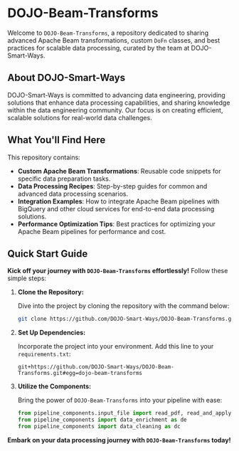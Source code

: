 # DOJO-Beam-Transforms

Welcome to `DOJO-Beam-Transforms`, a repository dedicated to sharing advanced Apache Beam transformations, custom `DoFn` classes, and best practices for scalable data processing, curated by the team at DOJO-Smart-Ways.

## About DOJO-Smart-Ways

DOJO-Smart-Ways is committed to advancing data engineering, providing solutions that enhance data processing capabilities, and sharing knowledge within the data engineering community. Our focus is on creating efficient, scalable solutions for real-world data challenges.

## What You'll Find Here

This repository contains:

- **Custom Apache Beam Transformations**: Reusable code snippets for specific data preparation tasks.
- **Data Processing Recipes**: Step-by-step guides for common and advanced data processing scenarios.
- **Integration Examples**: How to integrate Apache Beam pipelines with BigQuery and other cloud services for end-to-end data processing solutions.
- **Performance Optimization Tips**: Best practices for optimizing your Apache Beam pipelines for performance and cost.

## Quick Start Guide

**Kick off your journey with `DOJO-Beam-Transforms` effortlessly!** Follow these simple steps:

1. **Clone the Repository:**

   Dive into the project by cloning the repository with the command below:
   ```bash
   git clone https://github.com/DOJO-Smart-Ways/DOJO-Beam-Transforms.git
   ```

2. **Set Up Dependencies:**

   Incorporate the project into your environment. Add this line to your `requirements.txt`:
   ```
   git+https://github.com/DOJO-Smart-Ways/DOJO-Beam-Transforms.git#egg=dojo-beam-transforms
   ```

3. **Utilize the Components:**

   Bring the power of `DOJO-Beam-Transforms` into your pipeline with ease:
   ```python
   from pipeline_components.input_file import read_pdf, read_and_apply_headers, read_bq
   from pipeline_components import data_enrichment as de
   from pipeline_components import data_cleaning as dc
   ```

**Embark on your data processing journey with `DOJO-Beam-Transforms` today!**
